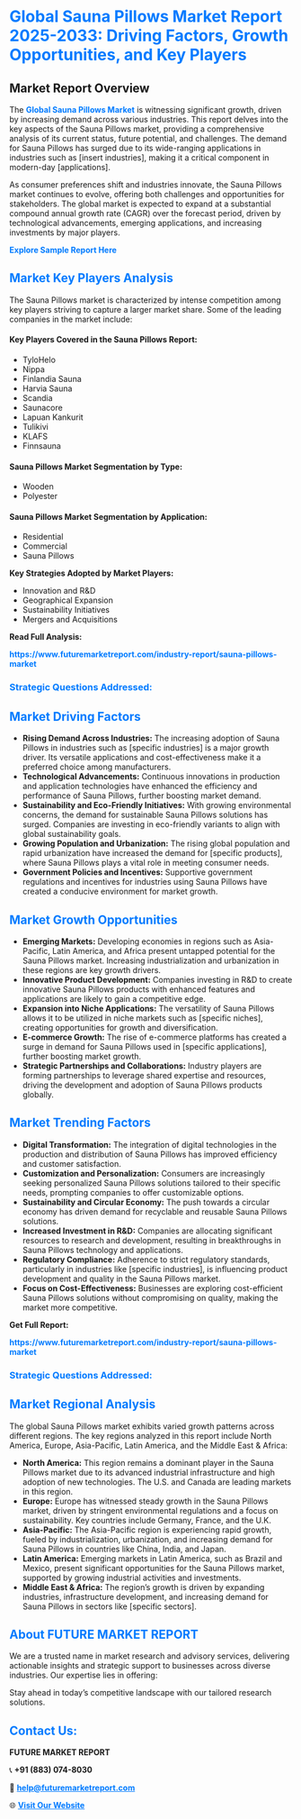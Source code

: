 <h1 style="color: #007BFF;">Global Sauna Pillows Market Report 2025-2033: Driving Factors, Growth Opportunities, and Key Players</h1>

<section id="overview">
<h2>Market Report Overview</h2>
<p>The <a href="https://www.futuremarketreport.com/industry-report/sauna-pillows-market" style="color: #007BFF; text-decoration: none;"><strong>Global Sauna Pillows Market</strong></a> is witnessing significant growth, driven by increasing demand across various industries. This report delves into the key aspects of the Sauna Pillows market, providing a comprehensive analysis of its current status, future potential, and challenges. The demand for Sauna Pillows has surged due to its wide-ranging applications in industries such as [insert industries], making it a critical component in modern-day [applications].</p>
<p>As consumer preferences shift and industries innovate, the Sauna Pillows market continues to evolve, offering both challenges and opportunities for stakeholders. The global market is expected to expand at a substantial compound annual growth rate (CAGR) over the forecast period, driven by technological advancements, emerging applications, and increasing investments by major players.</p>
</section>

<section id="overview">
<p><a href="https://www.futuremarketreport.com/request-sample/reportId=116621" style="color: #007BFF; text-decoration: none;"><strong>Explore Sample Report Here</strong></a></p>
</section>

<section id="key-players">
<h2 style="color: #007BFF;">Market Key Players Analysis</h2>
<p>The Sauna Pillows market is characterized by intense competition among key players striving to capture a larger market share. Some of the leading companies in the market include:</p>
<h4>Key Players Covered in the Sauna Pillows Report:</h4>
<ul><li>TyloHelo</li><li>Nippa</li><li>Finlandia Sauna</li><li>Harvia Sauna</li><li>Scandia</li><li>Saunacore</li><li>Lapuan Kankurit</li><li>Tulikivi</li><li>KLAFS</li><li>Finnsauna</li></ul>
<h4>Sauna Pillows Market Segmentation by Type:</h4>
<ul><li>Wooden</li><li>Polyester</li></ul>

<h4>Sauna Pillows Market Segmentation by Application:</h4>
<ul><li>Residential</li><li>Commercial</li><li>Sauna Pillows</li></ul>
<p><strong>Key Strategies Adopted by Market Players:</strong></p>
<ul>
<li>Innovation and R&D</li>
<li>Geographical Expansion</li>
<li>Sustainability Initiatives</li>
<li>Mergers and Acquisitions</li>
</ul>
</section>

<section>
<p><strong>Read Full Analysis: </strong></p><a href="https://www.futuremarketreport.com/industry-report/sauna-pillows-market" style="color: #007BFF; text-decoration: none;"><strong>https://www.futuremarketreport.com/industry-report/sauna-pillows-market</strong></a>
<h3 style="color: #007BFF;">Strategic Questions Addressed:</h3>
</section>

<section id="driving-factors">
<h2 style="color: #007BFF;">Market Driving Factors</h2>
<ul>
<li><strong>Rising Demand Across Industries:</strong> The increasing adoption of Sauna Pillows in industries such as [specific industries] is a major growth driver. Its versatile applications and cost-effectiveness make it a preferred choice among manufacturers.</li>
<li><strong>Technological Advancements:</strong> Continuous innovations in production and application technologies have enhanced the efficiency and performance of Sauna Pillows, further boosting market demand.</li>
<li><strong>Sustainability and Eco-Friendly Initiatives:</strong> With growing environmental concerns, the demand for sustainable Sauna Pillows solutions has surged. Companies are investing in eco-friendly variants to align with global sustainability goals.</li>
<li><strong>Growing Population and Urbanization:</strong> The rising global population and rapid urbanization have increased the demand for [specific products], where Sauna Pillows plays a vital role in meeting consumer needs.</li>
<li><strong>Government Policies and Incentives:</strong> Supportive government regulations and incentives for industries using Sauna Pillows have created a conducive environment for market growth.</li>
</ul>
</section>

<section id="growth-opportunities">
<h2 style="color: #007BFF;">Market Growth Opportunities</h2>
<ul>
<li><strong>Emerging Markets:</strong> Developing economies in regions such as Asia-Pacific, Latin America, and Africa present untapped potential for the Sauna Pillows market. Increasing industrialization and urbanization in these regions are key growth drivers.</li>
<li><strong>Innovative Product Development:</strong> Companies investing in R&D to create innovative Sauna Pillows products with enhanced features and applications are likely to gain a competitive edge.</li>
<li><strong>Expansion into Niche Applications:</strong> The versatility of Sauna Pillows allows it to be utilized in niche markets such as [specific niches], creating opportunities for growth and diversification.</li>
<li><strong>E-commerce Growth:</strong> The rise of e-commerce platforms has created a surge in demand for Sauna Pillows used in [specific applications], further boosting market growth.</li>
<li><strong>Strategic Partnerships and Collaborations:</strong> Industry players are forming partnerships to leverage shared expertise and resources, driving the development and adoption of Sauna Pillows products globally.</li>
</ul>
</section>

<section id="trending-factors">
<h2 style="color: #007BFF;">Market Trending Factors</h2>
<ul>
<li><strong>Digital Transformation:</strong> The integration of digital technologies in the production and distribution of Sauna Pillows has improved efficiency and customer satisfaction.</li>
<li><strong>Customization and Personalization:</strong> Consumers are increasingly seeking personalized Sauna Pillows solutions tailored to their specific needs, prompting companies to offer customizable options.</li>
<li><strong>Sustainability and Circular Economy:</strong> The push towards a circular economy has driven demand for recyclable and reusable Sauna Pillows solutions.</li>
<li><strong>Increased Investment in R&D:</strong> Companies are allocating significant resources to research and development, resulting in breakthroughs in Sauna Pillows technology and applications.</li>
<li><strong>Regulatory Compliance:</strong> Adherence to strict regulatory standards, particularly in industries like [specific industries], is influencing product development and quality in the Sauna Pillows market.</li>
<li><strong>Focus on Cost-Effectiveness:</strong> Businesses are exploring cost-efficient Sauna Pillows solutions without compromising on quality, making the market more competitive.</li>
</ul>
</section>

<section>
<p><strong>Get Full Report: </strong></p><a href="https://www.futuremarketreport.com/industry-report/sauna-pillows-market" style="color: #007BFF; text-decoration: none;"><strong>https://www.futuremarketreport.com/industry-report/sauna-pillows-market</strong></a>
<h3 style="color: #007BFF;">Strategic Questions Addressed:</h3>
</section>


<section id="regional-analysis">
<h2 style="color: #007BFF;">Market Regional Analysis</h2>
<p>The global Sauna Pillows market exhibits varied growth patterns across different regions. The key regions analyzed in this report include North America, Europe, Asia-Pacific, Latin America, and the Middle East & Africa:</p>
<ul>
<li><strong>North America:</strong> This region remains a dominant player in the Sauna Pillows market due to its advanced industrial infrastructure and high adoption of new technologies. The U.S. and Canada are leading markets in this region.</li>
<li><strong>Europe:</strong> Europe has witnessed steady growth in the Sauna Pillows market, driven by stringent environmental regulations and a focus on sustainability. Key countries include Germany, France, and the U.K.</li>
<li><strong>Asia-Pacific:</strong> The Asia-Pacific region is experiencing rapid growth, fueled by industrialization, urbanization, and increasing demand for Sauna Pillows in countries like China, India, and Japan.</li>
<li><strong>Latin America:</strong> Emerging markets in Latin America, such as Brazil and Mexico, present significant opportunities for the Sauna Pillows market, supported by growing industrial activities and investments.</li>
<li><strong>Middle East & Africa:</strong> The region’s growth is driven by expanding industries, infrastructure development, and increasing demand for Sauna Pillows in sectors like [specific sectors].</li>
</ul>
</section>

<footer>
<h2 style="color: #007BFF;">About FUTURE MARKET REPORT</h2>
<p>We are a trusted name in market research and advisory services, delivering actionable insights and strategic support to businesses across diverse industries. Our expertise lies in offering:</p>

<p>Stay ahead in today’s competitive landscape with our tailored research solutions.</p>

<h2 style="color: #007BFF;">Contact Us:</h2>
<p><strong>FUTURE MARKET REPORT</strong></p>
<p>📞 <strong>+91 (883) 074-8030</strong></p>
<p>📧 <strong><a href="mailto:help@futuremarketreport.com" style="color: #007BFF;">help@futuremarketreport.com</a></strong></p>
<p>🌐 <strong><a href="https://www.futuremarketreport.com/" style="color: #007BFF;">Visit Our Website</a></strong></p>
</footer>